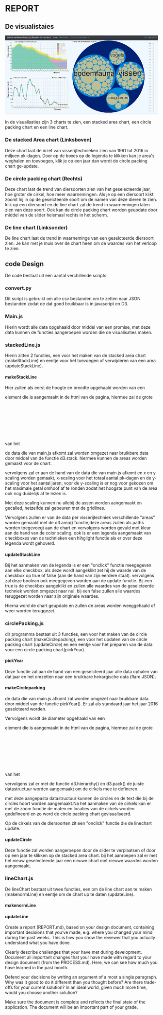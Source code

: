 # REPORT

## De visualistaies

![eindpagina](/images/eindversie.png)

In de visualisaties zijn 3 charts te zien, een stacked area chart, een circle packing chart en een line chart.

### De stacked Area chart (Linksboven)
Deze chart laat de inzet van visserijtechnieken zien van 1991 tot 2016 in miljoen pk-dagen. Door op de boxes op de legenda te klikken kan je area's weghalen en toevoegen, klik je op een jaar dan wordt de circle packing chart ge-update.

### De circle packing chart (Rechts)
Deze chart laat de trend van diersoorten zien van het geselecteerde jaar, hoe groter de cirkel, hoe meer waarnemingen. Als je op een diersoort klikt zoomt hij in op de geselcteerde soort om de namen van deze dieren te zien. klik op een diersoort en de line chart zal de trend in waarnemingen laten zien van deze soort. Ook kan de circle packing chart worden geupdate door middel van de slider helemaal rechts in het scherm.

### De line chart (Linksonder)
De line chart laat de trend in waarneminge van een geselcteerde diersoort zien. Je kan met je muis over de chart heen om de waardes van het verloop te zien.

## code Design
De code bestaat uit een aantal verchillende scripts:

### convert.py
Dit script is gebruikt om alle csv bestanden om te zetten naar JSON bestanden zodat de dat goed bruikbaar is in javascript en D3.

### Main.js
Hierin wordt alle data opgehaald door middel van een promise, met deze data kunnen de functies aangeroepen worden die de visualisaties maken.

### stackedLine.js
Hierin zitten 2 functies, een voor het maken van de stacked area chart (makeStackLine) en eentje voor het toevoegen of verwijderen van een area (updateStackLine).

#### makeStackLine
Hier zullen als eerst de hoogte en breedte opgehaald worden van een <div> element die is aangemaakt in de html van de pagina, hiermee zal de grote van het <svg> element worden bepaald.

de data die van main.js afkomt zal worden omgezet naar bruikbare data door middel van de functie d3.stack. hiermee kunnen de areas worden gemaakt voor de chart.

vervolgens zal er aan de hand van de data die van main.js afkomt en x en y scaling worden gemaakt, x-scaling voor het totaal aantal pk-dagen en de y-scaling voor het aantal jaren, voor de y-scaling is er nog voor gekozen om het maximale getal omhoof af te ronden zodat het hoogste punt van de area ook nog duidelijk af te lezen is.

Met deze scaling kunnen nu allebij de assen worden aangemaakt en gecalled, hetzelfde zal gebeuren met de gridlines.

Vervolgens zullen er van de data per visserijtechniek verschillende "areas" worden gemaakt met de d3.area() functie,deze areas zullen als paths worden toegevoegt aan de chart en vervolgens worden gevuld met kleur aan de hand van de color scaling. ook is er een legenda aangemaakt van checkboxes van de technieken een hihglight functie als er over deze legenda wordt gehoverd.


#### updateStackLine
Bij het aanmaken van de legenda is er een "onclick" functie meegegeven aan elke checkbox, als deze wordt aangeklikt zet hij de waarde van de checkbox op true of false (aan de hand van zijn eerdere staat). vervolgens zal deze boolean ook meegegeven worden aan de update functie. Bij een true is de checkbox aangeklikt en zullen alle waardes van de geselcteerde techniek worden omgezet naar nul. bij een false zullen alle waardes teruggezet worden naar zijn originele waardes.

Hierna word de chart geupdate en zullen de areas worden weeggehaald of weer worden teruggezet.

### circlePacking.js
dir programma bestaat uit 3 functies, een voor het maken van de circle packing chart (makeCirclepacking), een voor het updaten van de circle packing chart (updateCircle) en een eentje voor het preparen van de data voor een circle packing chart(pickYear).


#### pickYear
Deze functie zal aan de hand van een geselcteerd jaar alle data ophalen van dat jaar en het omzetten naar een bruikbare heirargische data (flare.JSON).

#### makeCirclepacking
de data die van main.js afkomt zal worden omgezet naar bruikbare data door middel van de functie pickYear(). Er zal als standaard jaar het jaar 2016 geselcteerd worden.  

Vervolgens wordt de diameter opgehaald van een <div> element die is aangemaakt in de html van de pagina, hiermee zal de grote van het <svg> element worden bepaald.

vervolgens zal er met de functie d3.hierarchy() en d3.pack() de juiste datastructuur worden aangemaakt om de cirkels mee te defineren.

met deze aangepasta datastructuur kunnen de circles en de text die bij de circles hoort worden aangemaakt.Na het aanmaken van de cirkels kan er met de zoom functie de maten en locaties van de cirkels worden gedefineerd en zo word de circle packing chart gevisualiseerd.

Op de cirkels van de diersoorten zit een "onclick" functie die de linechart update.

#### updateCircle
Deze functie zal worden aangeroepen door de slider te verplaatsen of door op een jaar te klikken op de stacked area chart. bij het aanroepen zal er met het nieuw geselecteerde jaar een nieuwe chart met nieuwe waardes worden aangemaakt.

### lineChart.js
De lineChart bestaat uit twee functies, een om de line chart aan te maken (makenormLine) en eentje om de chart up te daten (updateLine).

#### makenormLine



#### updateLine



Create a report (REPORT.md), based on your design document, containing important decisions that you’ve made, e.g. where you changed your mind during the past weeks. This is how you show the reviewer that you actually understand what you have done.


Clearly describe challenges that your have met during development. Document all important changes that your have made with regard to your design document (from the PROCESS.md). Here, we can see how much you have learned in the past month.

Defend your decisions by writing an argument of a most a single paragraph. Why was it good to do it different than you thought before? Are there trade-offs for your current solution? In an ideal world, given much more time, would you choose another solution?

Make sure the document is complete and reflects the final state of the application. The document will be an important part of your grade.
